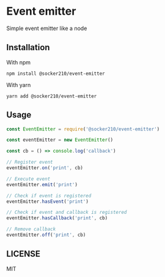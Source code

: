 # Event emitter

Simple event emitter like a node

## Installation

With npm
```
npm install @socker210/event-emitter
```

With yarn
```
yarn add @socker210/event-emitter
```

## Usage

```javascript
const EventEmitter = require('@socker210/event-emitter')

const eventEmitter = new EventEmitter()

const cb = () => console.log('callback')

// Register event
eventEmitter.on('print', cb)

// Execute event
eventEmitter.emit('print')

// Check if event is registered
eventEmitter.hasEvent('print')

// Check if event and callback is registered
eventEmitter.hasCallback('print', cb)

// Remove callback
eventEmitter.off('print', cb)
```

## LICENSE

MIT